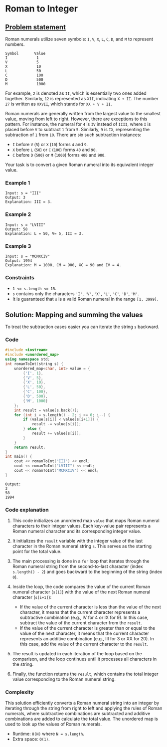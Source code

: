 # Roman to Integer

## [Problem statement](https://leetcode.com/problems/roman-to-integer/)

Roman numerals utilize seven symbols: `I`, `V`, `X`, `L`, `C`, `D`, and `M` to represent numbers. 

```text
Symbol       Value
I             1
V             5
X             10
L             50
C             100
D             500
M             1000
```

For example, `2` is denoted as `II`, which is essentially two ones added together. Similarly, `12` is represented as `XII`, indicating `X + II`. The number `27` is written as `XXVII`, which stands for `XX + V + II`.

Roman numerals are generally written from the largest value to the smallest value, moving from left to right. However, there are exceptions to this pattern. For instance, the numeral for `4` is `IV` instead of `IIII`, where `I` is placed before `V` to subtract `1` from `5`. Similarly, `9` is `IX`, representing the subtraction of `1` from `10`. There are six such subtraction instances:

- `I` before `V` (`5`) or `X` (`10`) forms `4` and `9`.
- `X` before `L` (`50`) or `C` (`100`) forms `40` and `90`.
- `C` before `D` (`500`) or `M` (`1000`) forms `400` and `900`.

Your task is to convert a given Roman numeral into its equivalent integer value. 

### Example 1
```text
Input: s = "III"
Output: 3
Explanation: III = 3.
```
### Example 2
```text
Input: s = "LVIII"
Output: 58
Explanation: L = 50, V= 5, III = 3.
```

### Example 3
```text
Input: s = "MCMXCIV"
Output: 1994
Explanation: M = 1000, CM = 900, XC = 90 and IV = 4.
``` 

### Constraints

* `1 <= s.length <= 15`.
* `s` contains only the characters `'I'`, `'V'`, `'X'`, `'L'`, `'C'`, `'D'`, `'M'`.
* It is guaranteed that `s` is a valid Roman numeral in the range `[1, 3999]`.

## Solution: Mapping and summing the values

To treat the subtraction cases easier you can iterate the string `s` backward.

### Code
```cpp
#include <iostream>
#include <unordered_map>
using namespace std;
int romanToInt(string s) {
    unordered_map<char, int> value = {
        {'I', 1},
        {'V', 5},
        {'X', 10},
        {'L', 50},
        {'C', 100},
        {'D', 500},
        {'M', 1000}
    };
    int result = value[s.back()];
    for (int i = s.length() - 2; i >= 0; i--) {
        if (value[s[i]] < value[s[i+1]]) {
            result -= value[s[i]];
        } else {
            result += value[s[i]];
        }
    }
    return result;
}
int main() {
    cout << romanToInt("III") << endl;
    cout << romanToInt("LVIII") << endl;
    cout << romanToInt("MCMXCIV") << endl;
}
```
```text
Output:
3
58
1994
```

### Code explanation

1. This code initializes an unordered map `value` that maps Roman numeral characters to their integer values. Each key-value pair represents a Roman numeral character and its corresponding integer value.

2. It initializes the `result` variable with the integer value of the last character in the Roman numeral string `s`. This serves as the starting point for the total value.

3. The main processing is done in a `for` loop that iterates through the Roman numeral string from the second-to-last character (index `s.length() - 2`) and goes backward to the beginning of the string (index `0`).

4. Inside the loop, the code compares the value of the current Roman numeral character (`s[i]`) with the value of the next Roman numeral character (`s[i+1]`):
   - If the value of the current character is less than the value of the next character, it means that the current character represents a subtractive combination (e.g., IV for 4 or IX for 9). In this case, subtract the value of the current character from the `result`.
   - If the value of the current character is greater than or equal to the value of the next character, it means that the current character represents an additive combination (e.g., III for 3 or XX for 20). In this case, add the value of the current character to the `result`.

5. The result is updated in each iteration of the loop based on the comparison, and the loop continues until it processes all characters in the string.

6. Finally, the function returns the `result`, which contains the total integer value corresponding to the Roman numeral string.


### Complexity
This solution efficiently converts a Roman numeral string into an integer by iterating through the string from right to left and applying the rules of Roman numerals, where subtractive combinations are subtracted and additive combinations are added to calculate the total value. The unordered map is used to look up the values of Roman numerals. 

* Runtime: `O(N)` where `N = s.length`.
* Extra space: `O(1)`.



